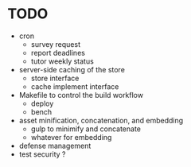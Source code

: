 # TODO

- cron
	- survey request
	- report deadlines
	- tutor weekly status
- server-side caching of the store
	- store interface
	- cache implement interface
- Makefile to control the build workflow		
	- deploy
	- bench	
- asset minification, concatenation, and embedding
	- gulp to minimify and concatenate
	- whatever for embedding
- defense management
- test security ?
